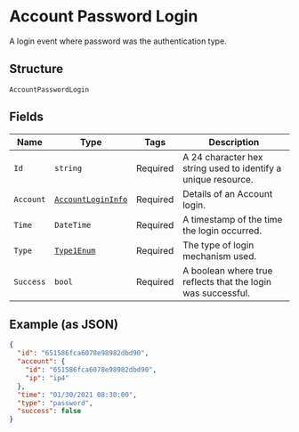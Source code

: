 
# Account Password Login

A login event where password was the authentication type.

## Structure

`AccountPasswordLogin`

## Fields

| Name | Type | Tags | Description |
|  --- | --- | --- | --- |
| `Id` | `string` | Required | A 24 character hex string used to identify a unique resource. |
| `Account` | [`AccountLoginInfo`](../../doc/models/account-login-info.md) | Required | Details of an Account login. |
| `Time` | `DateTime` | Required | A timestamp of the time the login occurred. |
| `Type` | [`Type1Enum`](../../doc/models/type-1-enum.md) | Required | The type of login mechanism used. |
| `Success` | `bool` | Required | A boolean where true reflects that the login was successful. |

## Example (as JSON)

```json
{
  "id": "651586fca6078e98982dbd90",
  "account": {
    "id": "651586fca6078e98982dbd90",
    "ip": "ip4"
  },
  "time": "01/30/2021 08:30:00",
  "type": "password",
  "success": false
}
```


